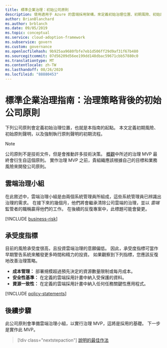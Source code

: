 ```yaml
---
title: 標準企業治理：初始公司原則
description: 使用適用于 Azure 的雲端採用架構，來定義初始治理位置、初期風險、初始原則聲明，以及早期強制執行的流程。
author: BrianBlanchard
ms.author: brblanch
ms.date: 09/05/2019
ms.topic: conceptual
ms.service: cloud-adoption-framework
ms.subservice: govern
ms.custom: governance
ms.openlocfilehash: 9b925aa9680fbfe7eb1d506ff29d9af31f67b480
ms.sourcegitcommit: 07d56209d56ee199dd148dbac59671cbb57880c0
ms.translationtype: MT
ms.contentlocale: zh-TW
ms.lasthandoff: 08/26/2020
ms.locfileid: "88880453"
---
```

# <a name="standard-enterprise-governance-guide-initial-corporate-policy-behind-the-governance-strategy"></a>標準企業治理指南：治理策略背後的初始公司原則

下列公司原則會定義初始治理位置，也就是本指南的起點。 本文定義初期風險、初始原則聲明，以及強制執行原則聲明的初期流程。

> [!NOTE]
> 公司原則不是技術文件，但是會推動許多技術決策。 [概觀](./index.md)中所述的治理 MVP 最終會衍生自這個原則。 實作治理 MVP 之前，貴組織應該根據自己的目標和業務風險來開發公司原則。

## <a name="cloud-governance-team"></a>雲端治理小組

在此敘述中，雲端治理小組是由兩個系統管理員所組成，這些系統管理員已辨識出治理的需求。 在接下來的幾個月，他們將會繼承清除公司雲端的治理，並以 *雲端*監管者的職稱贏得他們的工作。 在後續的反復專案中，此標題可能會變更。

[!INCLUDE [business-risk](../../../../includes/business-risks.md)]

## <a name="tolerance-indicators"></a>承受度指標

目前的風險承受度很高，且投資雲端治理的意願偏低。 因此，承受度指標可當作早期警告系統來觸發更多時間和精力的投資。 如果觀察到下列指標，您應該反復地改善治理策略。

- **成本管理：** 部署規模超過預先決定的資源數量限制或每月成本。
- **安全性基準：** 在定義的雲端採用計畫中納入受保護的資料。
- **資源一致性：** 在定義的雲端採用計畫中納入任何任務關鍵性應用程式。

[!INCLUDE [policy-statements](../../../../includes/policy-statements.md)]

## <a name="next-steps"></a>後續步驟

此公司原則會準備雲端治理小組，以實行治理 MVP，這將是採用的基礎。 下一步是實作此 MVP。

> [!div class="nextstepaction"]
> [說明的最佳作法](./prescriptive-guidance.md)
